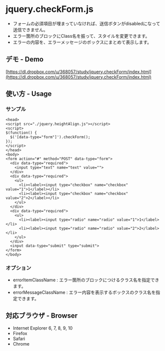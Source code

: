 # jquery.checkForm.js

- フォームの必須項目が埋まっていなければ、送信ボタンがdisabledになって送信できません。
- エラー箇所のブロックにClass名を振って、スタイルを変更できます。
- エラーの内容を、エラーメッセージのボックスにまとめて表示します。

## デモ - Demo

[https://dl.dropbox.com/u/368057/study/jquery.checkForm/index.html](https://dl.dropbox.com/u/368057/study/jquery.checkForm/index.html)

## 使い方 - Usage

### サンプル

	<head>
	<script src="./jquery.heightAlign.js"></script>
	<script>
	$(function() {
	  $('[data-type="form"]').checkForm();
	});
	</script>
	</head>
	<body>
	<form action="#" method="POST" data-type="form">
	  <div data-type="required">
	    <input type="text" name="text" value="">
	  </div>
	  <div data-type="required">
	    <ul>
	      <li><label><input type="checkbox" name="checkbox" value="1">1</label></li>
	      <li><label><input type="checkbox" name="checkbox" value="2">2</label></li>
	    </ul>
	  </div>
	  <div data-type="required">
	    <ul>
	      <li><label><input type="radio" name="radio" value="1">1</label></li>
	      <li><label><input type="radio" name="radio" value="2">2</label></li>
	    </ul>
	  </div>
	  <input data-type="submit" type="submit">
	</form>
	</body>

### オプション

- errorItemClassName : エラー箇所のブロックにつけるクラス名を指定できます。
- errorMessageClassName : エラー内容を表示するボックスのクラス名を指定できます。

## 対応ブラウザ - Browser

- Internet Explorer 6, 7, 8, 9, 10
- Firefox
- Safari
- Chrome
